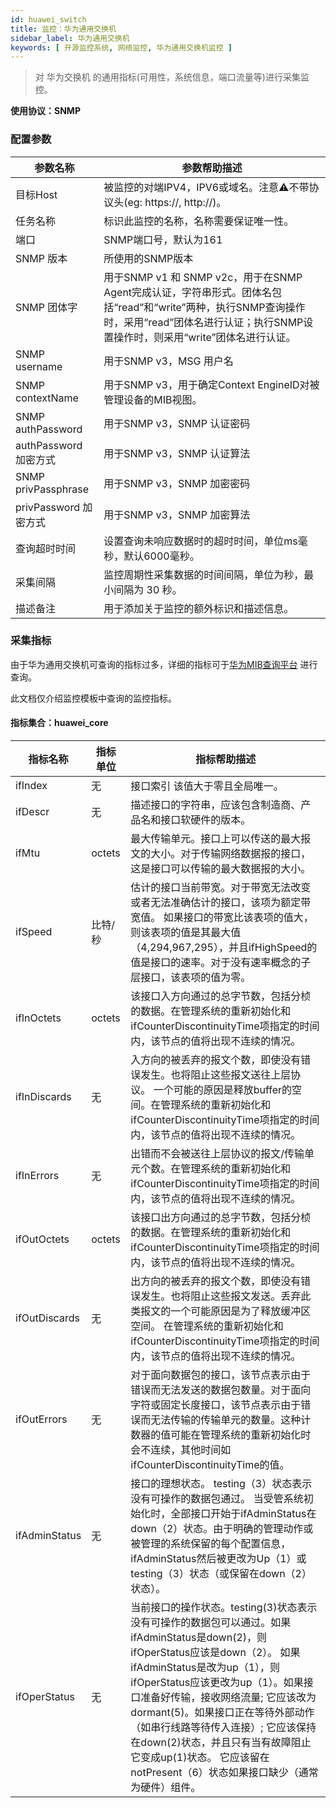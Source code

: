 ```yaml
---
id: huawei_switch
title: 监控：华为通用交换机
sidebar_label: 华为通用交换机
keywords: [ 开源监控系统, 网络监控, 华为通用交换机监控 ]
---
```


> 对 华为交换机 的通用指标(可用性，系统信息，端口流量等)进行采集监控。

**使用协议：SNMP**

### 配置参数

|        参数名称         |                                                            参数帮助描述                                                             |
|---------------------|-------------------------------------------------------------------------------------------------------------------------------|
| 目标Host              | 被监控的对端IPV4，IPV6或域名。注意⚠️不带协议头(eg: https://, http://)。                                                                          |
| 任务名称                | 标识此监控的名称，名称需要保证唯一性。                                                                                                           |
| 端口                  | SNMP端口号，默认为161                                                                                                                |
| SNMP 版本             | 所使用的SNMP版本                                                                                                                    |
| SNMP 团体字            | 用于SNMP v1 和 SNMP v2c，用于在SNMP Agent完成认证，字符串形式。团体名包括“read”和“write”两种，执行SNMP查询操作时，采用“read”团体名进行认证；执行SNMP设置操作时，则采用“write”团体名进行认证。 |
| SNMP username       | 用于SNMP v3，MSG 用户名                                                                                                             |
| SNMP contextName    | 用于SNMP v3，用于确定Context EngineID对被管理设备的MIB视图。                                                                                   |
| SNMP authPassword   | 用于SNMP v3，SNMP 认证密码                                                                                                           |
| authPassword 加密方式   | 用于SNMP v3，SNMP 认证算法                                                                                                           |
| SNMP privPassphrase | 用于SNMP v3，SNMP 加密密码                                                                                                           |
| privPassword 加密方式   | 用于SNMP v3，SNMP 加密算法                                                                                                           |
| 查询超时时间              | 设置查询未响应数据时的超时时间，单位ms毫秒，默认6000毫秒。                                                                                              |
| 采集间隔                | 监控周期性采集数据的时间间隔，单位为秒，最小间隔为 30 秒。                                                                                               |
| 描述备注                | 用于添加关于监控的额外标识和描述信息。                                                                                                           |

### 采集指标

由于华为通用交换机可查询的指标过多，详细的指标可于[华为MIB查询平台](https://info.support.huawei.com/info-finder/tool/zh/enterprise/mib)
进行查询。

此文档仅介绍监控模板中查询的监控指标。

#### 指标集合：huawei_core

|     指标名称      |  指标单位  |                                                                                                                                     指标帮助描述                                                                                                                                     |
|---------------|--------|--------------------------------------------------------------------------------------------------------------------------------------------------------------------------------------------------------------------------------------------------------------------------------|
| ifIndex       | 无      | 接口索引 该值大于零且全局唯一。                                                                                                                                                                                                                                                               |
| ifDescr       | 无      | 描述接口的字符串，应该包含制造商、产品名和接口软硬件的版本。                                                                                                                                                                                                                                                 |
| ifMtu         | octets | 最大传输单元。接口上可以传送的最大报文的大小。对于传输网络数据报的接口，这是接口可以传输的最大数据报的大小。                                                                                                                                                                                                                         |
| ifSpeed       | 比特/秒   | 估计的接口当前带宽。对于带宽无法改变或者无法准确估计的接口，该项为额定带宽值。 如果接口的带宽比该表项的值大，则该表项的值是其最大值（4,294,967,295），并且ifHighSpeed的值是接口的速率。对于没有速率概念的子层接口，该表项的值为零。                                                                                                                                                 |
| ifInOctets    | octets | 该接口入方向通过的总字节数，包括分桢的数据。在管理系统的重新初始化和ifCounterDiscontinuityTime项指定的时间内，该节点的值将出现不连续的情况。                                                                                                                                                                                            |
| ifInDiscards  | 无      | 入方向的被丢弃的报文个数，即使没有错误发生。也将阻止这些报文送往上层协议。 一个可能的原因是释放buffer的空间。在管理系统的重新初始化和ifCounterDiscontinuityTime项指定的时间内，该节点的值将出现不连续的情况。                                                                                                                                                        |
| ifInErrors    | 无      | 出错而不会被送往上层协议的报文/传输单元个数。在管理系统的重新初始化和ifCounterDiscontinuityTime项指定的时间内，该节点的值将出现不连续的情况。                                                                                                                                                                                           |
| ifOutOctets   | octets | 该接口出方向通过的总字节数，包括分桢的数据。在管理系统的重新初始化和ifCounterDiscontinuityTime项指定的时间内，该节点的值将出现不连续的情况。                                                                                                                                                                                            |
| ifOutDiscards | 无      | 出方向的被丢弃的报文个数，即使没有错误发生。也将阻止这些报文发送。丢弃此类报文的一个可能原因是为了释放缓冲区空间。 在管理系统的重新初始化和ifCounterDiscontinuityTime项指定的时间内，该节点的值将出现不连续的情况。                                                                                                                                                        |
| ifOutErrors   | 无      | 对于面向数据包的接口，该节点表示由于错误而无法发送的数据包数量。对于面向字符或固定长度接口，该节点表示由于错误而无法传输的传输单元的数量。这种计数器的值可能在管理系统的重新初始化时会不连续，其他时间如ifCounterDiscontinuityTime的值。                                                                                                                                              |
| ifAdminStatus | 无      | 接口的理想状态。 testing（3）状态表示没有可操作的数据包通过。 当受管系统初始化时，全部接口开始于ifAdminStatus在down（2）状态。由于明确的管理动作或被管理的系统保留的每个配置信息，ifAdminStatus然后被更改为Up（1）或testing（3）状态（或保留在down（2）状态）。                                                                                                                   |
| ifOperStatus  | 无      | 当前接口的操作状态。testing(3)状态表示没有可操作的数据包可以通过。如果ifAdminStatus是down(2)，则ifOperStatus应该是down（2）。 如果ifAdminStatus是改为up（1），则ifOperStatus应该更改为up（1）。如果接口准备好传输，接收网络流量; 它应该改为dormant(5)。如果接口正在等待外部动作（如串行线路等待传入连接）; 它应该保持在down(2)状态，并且只有当有故障阻止它变成up(1)状态。 它应该留在notPresent（6）状态如果接口缺少（通常为硬件）组件。 |
